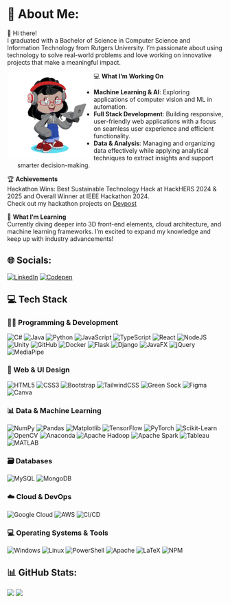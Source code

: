 # 💫 About Me:
👋 Hi there!  
I graduated with a Bachelor of Science in Computer Science and Information Technology from Rutgers University. I’m passionate about using technology to solve real-world problems and love working on innovative projects that make a meaningful impact.

<img align="left" width="40%" height="40%" src="octocat-1730579786186.png">

💻 **What I’m Working On**
- **Machine Learning & AI**: Exploring applications of computer vision and ML in automation.
- **Full Stack Development**: Building responsive, user-friendly web applications with a focus on seamless user experience and efficient functionality.
- **Data & Analysis**: Managing and organizing data effectively while applying analytical techniques to extract insights and support smarter decision-making.

🏆 **Achievements**  
Hackathon Wins: Best Sustainable Technology Hack at HackHERS 2024 & 2025 and Overall Winner at IEEE Hackathon 2024.  
Check out my hackathon projects on [Devpost](https://devpost.com/ShatakshiRanjan)

🌱 **What I’m Learning**  
Currently diving deeper into 3D front-end elements, cloud architecture, and machine learning frameworks. I’m excited to expand my knowledge and keep up with industry advancements!



## 🌐 Socials:
[![LinkedIn](https://img.shields.io/badge/LinkedIn-%230077B5.svg?logo=linkedin&logoColor=white)](https://linkedin.com/in/shatakshi-ranjan) [![Codepen](https://img.shields.io/badge/Codepen-000000?style=for-the-badge&logo=codepen&logoColor=white)](https://codepen.io/ShatakshiRanjan)

## 💻 Tech Stack
### 🧑‍💻 Programming & Development
![C#](https://img.shields.io/badge/c%23-%23239120.svg?style=for-the-badge&logo=csharp&logoColor=white)
![Java](https://img.shields.io/badge/java-%23ED8B00.svg?style=for-the-badge&logo=openjdk&logoColor=white)
![Python](https://img.shields.io/badge/python-3670A0?style=for-the-badge&logo=python&logoColor=ffdd54)
![JavaScript](https://img.shields.io/badge/javascript-%23323330.svg?style=for-the-badge&logo=javascript&logoColor=%23F7DF1E)
![TypeScript](https://img.shields.io/badge/typescript-%23007ACC.svg?style=for-the-badge&logo=typescript&logoColor=white)
![React](https://img.shields.io/badge/react-%2320232a.svg?style=for-the-badge&logo=react&logoColor=%2361DAFB)
![NodeJS](https://img.shields.io/badge/node.js-6DA55F?style=for-the-badge&logo=node.js&logoColor=white)
![Unity](https://img.shields.io/badge/unity-%23000000.svg?style=for-the-badge&logo=unity&logoColor=white)
![GitHub](https://img.shields.io/badge/github-%23121011.svg?style=for-the-badge&logo=github&logoColor=white)
![Docker](https://img.shields.io/badge/docker-%230db7ed.svg?style=for-the-badge&logo=docker&logoColor=white)
![Flask](https://img.shields.io/badge/flask-%23000.svg?style=for-the-badge&logo=flask&logoColor=white)
![Django](https://img.shields.io/badge/django-%23092E20.svg?style=for-the-badge&logo=django&logoColor=white)
![JavaFX](https://img.shields.io/badge/javafx-%23FF0000.svg?style=for-the-badge&logo=javafx&logoColor=white)
![jQuery](https://img.shields.io/badge/jquery-%230769AD.svg?style=for-the-badge&logo=jquery&logoColor=white)
![MediaPipe](https://img.shields.io/badge/MediaPipe-FF6F00?style=for-the-badge&logo=google&logoColor=white)

### 🎨 Web & UI Design
![HTML5](https://img.shields.io/badge/html5-%23E34F26.svg?style=for-the-badge&logo=html5&logoColor=white)
![CSS3](https://img.shields.io/badge/css3-%231572B6.svg?style=for-the-badge&logo=css3&logoColor=white)
![Bootstrap](https://img.shields.io/badge/bootstrap-%238511FA.svg?style=for-the-badge&logo=bootstrap&logoColor=white)
![TailwindCSS](https://img.shields.io/badge/tailwindcss-%2338B2AC.svg?style=for-the-badge&logo=tailwind-css&logoColor=white)
![Green Sock](https://img.shields.io/badge/green%20sock-88CE02?style=for-the-badge&logo=greensock&logoColor=white)
![Figma](https://img.shields.io/badge/figma-%23F24E1E.svg?style=for-the-badge&logo=figma&logoColor=white)
![Canva](https://img.shields.io/badge/Canva-%2300C4CC.svg?style=for-the-badge&logo=Canva&logoColor=white)

### 📊 Data & Machine Learning
![NumPy](https://img.shields.io/badge/numpy-%23013243.svg?style=for-the-badge&logo=numpy&logoColor=white)
![Pandas](https://img.shields.io/badge/pandas-%23150458.svg?style=for-the-badge&logo=pandas&logoColor=white)
![Matplotlib](https://img.shields.io/badge/Matplotlib-%23ffffff.svg?style=for-the-badge&logo=Matplotlib&logoColor=black)
![TensorFlow](https://img.shields.io/badge/TensorFlow-%23FF6F00.svg?style=for-the-badge&logo=TensorFlow&logoColor=white)
![PyTorch](https://img.shields.io/badge/PyTorch-%23EE4C2C.svg?style=for-the-badge&logo=PyTorch&logoColor=white)
![Scikit-Learn](https://img.shields.io/badge/scikit--learn-F7931E?style=for-the-badge&logo=scikit-learn&logoColor=white)
![OpenCV](https://img.shields.io/badge/opencv-%23white.svg?style=for-the-badge&logo=opencv&logoColor=white)
![Anaconda](https://img.shields.io/badge/Anaconda-%2344A833.svg?style=for-the-badge&logo=anaconda&logoColor=white)
![Apache Hadoop](https://img.shields.io/badge/Apache%20Hadoop-66CCFF?style=for-the-badge&logo=apachehadoop&logoColor=black)
![Apache Spark](https://img.shields.io/badge/Apache%20Spark-FDEE21?style=for-the-badge&logo=apachespark&logoColor=black)
![Tableau](https://img.shields.io/badge/Tableau-E97627?style=for-the-badge&logo=tableau&logoColor=white)
![MATLAB](https://img.shields.io/badge/MATLAB-%23f7941d.svg?style=for-the-badge&logo=MathWorks&logoColor=white)

### 🗃️ Databases
![MySQL](https://img.shields.io/badge/mysql-4479A1.svg?style=for-the-badge&logo=mysql&logoColor=white)
![MongoDB](https://img.shields.io/badge/MongoDB-%234ea94b.svg?style=for-the-badge&logo=mongodb&logoColor=white)

### ☁️ Cloud & DevOps
![Google Cloud](https://img.shields.io/badge/Google%20Cloud-4285F4?style=for-the-badge&logo=googlecloud&logoColor=white)
![AWS](https://img.shields.io/badge/AWS-%23FF9900.svg?style=for-the-badge&logo=amazonaws&logoColor=white)
![CI/CD](https://img.shields.io/badge/CI%2FCD-00497A?style=for-the-badge&logo=githubactions&logoColor=white)

### 💻 Operating Systems & Tools
![Windows](https://img.shields.io/badge/Windows-0078D6?style=for-the-badge&logo=windows&logoColor=white)
![Linux](https://img.shields.io/badge/Linux-FCC624?style=for-the-badge&logo=linux&logoColor=black)
![PowerShell](https://img.shields.io/badge/PowerShell-5391FE?style=for-the-badge&logo=powershell&logoColor=white)
![Apache](https://img.shields.io/badge/Apache-D22128?style=for-the-badge&logo=apache&logoColor=white)
![LaTeX](https://img.shields.io/badge/latex-%23008080.svg?style=for-the-badge&logo=latex&logoColor=white)
![NPM](https://img.shields.io/badge/NPM-%23CB3837.svg?style=for-the-badge&logo=npm&logoColor=white)


## 📊 GitHub Stats:
![](https://github-profile-trophy.vercel.app/?username=ShatakshiRanjan&theme=radical&no-frame=false&no-bg=true&margin-w=4)
![](https://github-readme-stats.vercel.app/api/top-langs/?username=ShatakshiRanjan&theme=dark&hide_border=false&include_all_commits=true&count_private=true&layout=compact)


<!-- Proudly created with GPRM ( https://gprm.itsvg.in ) -->

<!--
**ShatakshiRanjan/ShatakshiRanjan** is a ✨ _special_ ✨ repository because its `README.md` (this file) appears on your GitHub profile.

Here are some ideas to get you started:

- 🔭 I’m currently working on ...
- 🌱 I’m currently learning ...
- 👯 I’m looking to collaborate on ...
- 🤔 I’m looking for help with ...
- 💬 Ask me about ...
- 📫 How to reach me: ...
- 😄 Pronouns: ...
- ⚡ Fun fact: ...
-->
